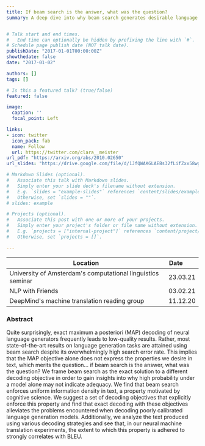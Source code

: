 ```yaml
---
title: If beam search is the answer, what was the question?
summary: A deep dive into why beam search generates desirable language from probabilistic language generators.


# Talk start and end times.
#   End time can optionally be hidden by prefixing the line with `#`.
# Schedule page publish date (NOT talk date).
publishDate: "2017-01-01T00:00:00Z"
showthedate: false
date: "2017-01-02"

authors: []
tags: []

# Is this a featured talk? (true/false)
featured: false

image:
  caption: ''
  focal_point: Left

links:
- icon: twitter
  icon_pack: fab
  name: Follow
  url: https://twitter.com/clara__meister
url_pdf: "https://arxiv.org/abs/2010.02650"
url_slides: "https://drive.google.com/file/d/1JfQWAKGLAEBs32fLifZxx58wgMKn3dK9/view?usp=sharing"

# Markdown Slides (optional).
#   Associate this talk with Markdown slides.
#   Simply enter your slide deck's filename without extension.
#   E.g. `slides = "example-slides"` references `content/slides/example-slides.md`.
#   Otherwise, set `slides = ""`.
# slides: example

# Projects (optional).
#   Associate this post with one or more of your projects.
#   Simply enter your project's folder or file name without extension.
#   E.g. `projects = ["internal-project"]` references `content/project/deep-learning/index.md`.
#   Otherwise, set `projects = []`.

---
```

<table class="table">
  <head>
    <base target="_blank">
  </head>
  <thead>
    <tr>
      <th scope="col" style='white-space:nowrap'>Location</th>
      <th scope="col" style='white-space:nowrap'>Date&emsp;&emsp;</th>
    </tr>
  </thead>
  <tbody>
    <tr>
      <td>University of Amsterdam's computational linguistics seminar</td>
      <td>23.03.21</td>
    </tr>
    <tr>
      <td>NLP with Friends</td>
      <td>03.02.21</td>
    </tr>
    <tr>
      <td>DeepMind's machine translation reading group</td>
      <td>11.12.20</td>
    </tr>
  </tbody>
</table>

### Abstract  
Quite surprisingly, exact maximum a posteriori (MAP) decoding of neural language generators frequently leads to low-quality results. Rather, most state-of-the-art results on language generation tasks are attained using beam search despite its overwhelmingly high search error rate. This implies that the MAP objective alone does not express the properties we desire in text, which merits the question... if beam search is the answer, what was the question? We frame beam search as the exact solution to a different decoding objective in order to gain insights into why high probability under a model alone may not indicate adequacy. We find that beam search enforces uniform information density in text, a property motivated by cognitive science. We suggest a set of decoding objectives that explicitly enforce this property and find that exact decoding with these objectives alleviates the problems encountered when decoding poorly calibrated language generation models. Additionally, we analyze the text produced using various decoding strategies and see that, in our neural machine translation experiments, the extent to which this property is adhered to strongly correlates with BLEU.

